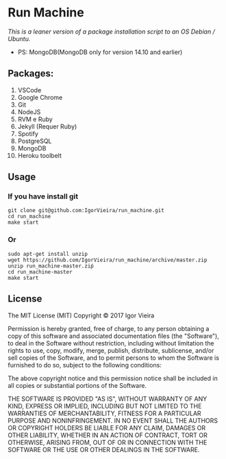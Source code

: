 # Run Machine

*This is a leaner version of a package installation script to an OS Debian / Ubuntu.*
- PS: MongoDB(MongoDB only for version 14.10 and earlier)


## Packages:


  1. VSCode
  1. Google Chrome
  1. Git 
  1. NodeJS
  1. RVM e Ruby
  1. Jekyll (Requer Ruby)
  1. Spotify
  1. PostgreSQL
  1. MongoDB
  1. Heroku toolbelt

## Usage
### If you have install git
```
git clone git@github.com:IgorVieira/run_machine.git
cd run_machine
make start
```

### Or
```
sudo apt-get install unzip
wget https://github.com/IgorVieira/run_machine/archive/master.zip
unzip run_machine-master.ziṕ
cd run_machine-master
make start

```

## License

The MIT License (MIT) Copyright © 2017 Igor Vieira

Permission is hereby granted, free of charge, to any person obtaining a copy of this software and associated documentation files (the "Software"), to deal in the Software without restriction, including without limitation the rights to use, copy, modify, merge, publish, distribute, sublicense, and/or sell copies of the Software, and to permit persons to whom the Software is furnished to do so, subject to the following conditions:

The above copyright notice and this permission notice shall be included in all copies or substantial portions of the Software.

THE SOFTWARE IS PROVIDED "AS IS", WITHOUT WARRANTY OF ANY KIND, EXPRESS OR IMPLIED, INCLUDING BUT NOT LIMITED TO THE WARRANTIES OF MERCHANTABILITY, FITNESS FOR A PARTICULAR PURPOSE AND NONINFRINGEMENT. IN NO EVENT SHALL THE AUTHORS OR COPYRIGHT HOLDERS BE LIABLE FOR ANY CLAIM, DAMAGES OR OTHER LIABILITY, WHETHER IN AN ACTION OF CONTRACT, TORT OR OTHERWISE, ARISING FROM, OUT OF OR IN CONNECTION WITH THE SOFTWARE OR THE USE OR OTHER DEALINGS IN THE SOFTWARE.




